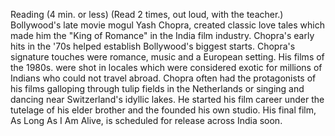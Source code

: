 Reading (4 min. or less)
(Read 2 times, out loud, with the teacher.)
   Bollywood's late movie mogul Yash Chopra, created classic love tales which made him the "King of Romance" in the India film industry. Chopra's early hits in the '70s helped establish Bollywood's biggest starts. Chopra's signature touches were romance, music and a European setting. His films of the 1980s. were shot in locales which were considered exotic for millions of Indians who could not travel abroad. Chopra often had the protagonists of his films galloping through tulip fields in the Netherlands or singing and dancing near Switzerland's idyllic lakes. He started his film career under the tutelage of his elder brother and the founded his own studio. His final film, As Long As I Am Alive, is scheduled for release across India soon.


